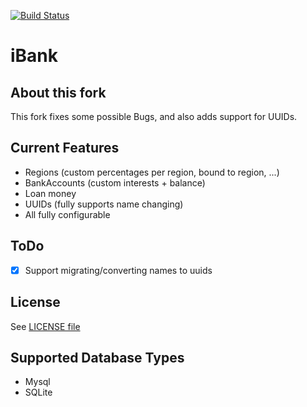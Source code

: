 [![Build Status](https://buildhive.cloudbees.com/job/iBa/job/iBank/badge/icon)](https://buildhive.cloudbees.com/job/iBa/job/iBank/)

iBank
=============
About this fork
-------
This fork fixes some possible Bugs, and also adds support for UUIDs.

Current Features
-------
* Regions  (custom percentages per region, bound to region, ...)
* BankAccounts (custom interests + balance)
* Loan money
* UUIDs (fully supports name changing)
* All fully configurable

ToDo
-------
- [x] Support migrating/converting names to uuids  

License
-------
See <a href="https://github.com/Trojaner25/iBank/blob/master/LICENSE">LICENSE file</a>
  
Supported Database Types
-------
* Mysql
* SQLite
